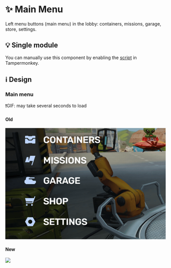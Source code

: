 # :sparkles: Main Menu

Left menu buttons (main menu) in the lobby: containers, missions, garage, store, settings.

## :bulb: Single module

You can manually use this component by enabling the [script](https://github.com/OrakomoRi/Severitium/blob/main/src/Lobby/MainMenu/MainMenu.user.js?raw=true) in Tampermonkey.

## :information_source: Design

### Main menu

❗GIF: may take several seconds to load

#### Old

![](/images/lobby/old/mainmenu.gif)

#### New

![](/images/lobby/new/mainmenu.gif)